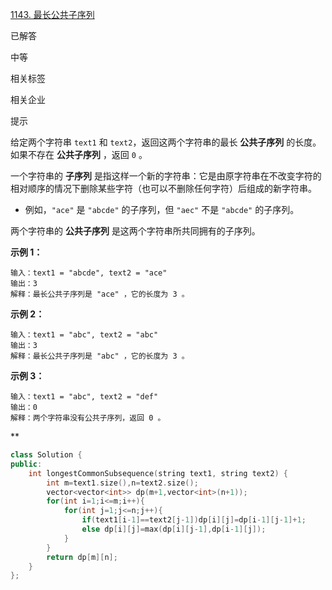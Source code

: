 [1143. 最长公共子序列](https://leetcode.cn/problems/longest-common-subsequence/)

已解答

中等



相关标签



相关企业



提示



给定两个字符串 `text1` 和 `text2`，返回这两个字符串的最长 **公共子序列** 的长度。如果不存在 **公共子序列** ，返回 `0` 。

一个字符串的 **子序列** 是指这样一个新的字符串：它是由原字符串在不改变字符的相对顺序的情况下删除某些字符（也可以不删除任何字符）后组成的新字符串。

- 例如，`"ace"` 是 `"abcde"` 的子序列，但 `"aec"` 不是 `"abcde"` 的子序列。

两个字符串的 **公共子序列** 是这两个字符串所共同拥有的子序列。

 

**示例 1：**

```
输入：text1 = "abcde", text2 = "ace" 
输出：3  
解释：最长公共子序列是 "ace" ，它的长度为 3 。
```

**示例 2：**

```
输入：text1 = "abc", text2 = "abc"
输出：3
解释：最长公共子序列是 "abc" ，它的长度为 3 。
```

**示例 3：**

```
输入：text1 = "abc", text2 = "def"
输出：0
解释：两个字符串没有公共子序列，返回 0 。
```



**

```cpp
class Solution {
public:
    int longestCommonSubsequence(string text1, string text2) {
        int m=text1.size(),n=text2.size();
        vector<vector<int>> dp(m+1,vector<int>(n+1));
        for(int i=1;i<=m;i++){
            for(int j=1;j<=n;j++){
                if(text1[i-1]==text2[j-1])dp[i][j]=dp[i-1][j-1]+1;
                else dp[i][j]=max(dp[i][j-1],dp[i-1][j]);
            }
        }
        return dp[m][n];
    }
};
```

